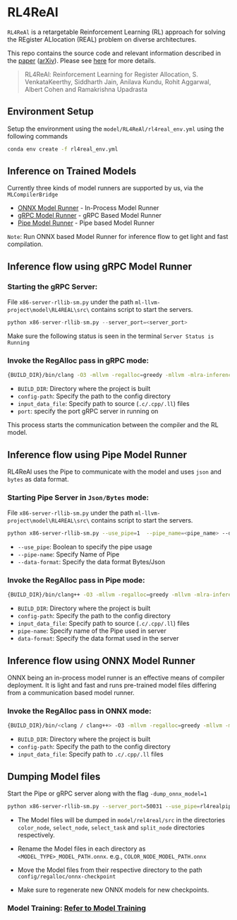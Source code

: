 # RL4ReAl

`RL4ReAl` is a retargetable Reinforcement Learning (RL) approach for solving the REgister ALlocation (REAL) problem on diverse architectures.



This repo contains the source code and relevant information described in the [paper](https://dl.acm.org/doi/abs/10.1145/3578360.3580273) ([arXiv](https://arxiv.org/abs/2204.02013)).
Please see [here](https://compilers.cse.iith.ac.in/publications/rl4real/) for more details.

> RL4ReAl: Reinforcement Learning for Register Allocation, S. VenkataKeerthy, Siddharth Jain, Anilava Kundu, Rohit Aggarwal, Albert Cohen and Ramakrishna Upadrasta

## Environment Setup


Setup the environment using the `model/RL4ReAl/rl4real_env.yml` using the following commands

```bash
conda env create -f rl4real_env.yml
```

## Inference on Trained Models

Currently three kinds of model runners are supported by us, via the `MLCompilerBridge` 
- [ONNX Model Runner](#inference-flow-using-onnx-model-runner) - In-Process Model Runner
- [gRPC Model Runner](#inference-flow-using-grpc-model-runner) - gRPC Based Model Runner
- [Pipe Model Runner](#inference-flow-using-pipe-model-runner) - Pipe based Model Runner

`Note`: Run ONNX based Model Runner for inference flow to get light and fast compilation.

## Inference flow using gRPC Model Runner
### Starting the gRPC Server:
File `x86-server-rllib-sm.py` under the path `ml-llvm-project\model\RL4REAL\src\` contains script to start the servers.

```py
python x86-server-rllib-sm.py --server_port=<server_port>
```
Make sure the following status is seen in the terminal
    ```
    Server Status is Running
    ```

### Invoke the RegAlloc pass in gRPC mode:

```bash
{BUILD_DIR}/bin/clang -O3 -mllvm -regalloc=greedy -mllvm -mlra-inference -mllvm -ml-config-path=<config path> -mllvm -mlra-server-address=0.0.0.0:<port> <input_data_file>
```
- `BUILD_DIR`: Directory where the project is built
- `config-path`: Specify the path to the config directory
- `input_data_file`: Specify path to  source (`.c/.cpp/.ll`) files
- `port`: specify the port gRPC server in running on

This process starts the  communication between the compiler and the RL model.


## Inference flow using Pipe Model Runner

RL4ReAl uses the Pipe to communicate with the model and uses `json` and `bytes` as data format.

### Starting Pipe Server in `Json/Bytes` mode:
File `x86-server-rllib-sm.py` under the path `ml-llvm-project\model\RL4REAL\src\` contains script to start the servers.

```bash
python x86-server-rllib-sm.py --use_pipe=1  --pipe_name=<pipe_name> --data_format=<bytes/json>
```
- `--use_pipe`: Boolean to specify the pipe usage
- `--pipe-name`: Specify Name of Pipe
- `--data-format`: Specify the data format Bytes/Json


### Invoke the RegAlloc pass in Pipe mode:


```bash
{BUILD_DIR}/bin/clang++ -O3 -mllvm -regalloc=greedy -mllvm -mlra-inference -mllvm -ml-config-path=<config_path> -mllvm -mlra-use-pipe  -mllvm -mlra-pipe-name=<pipe-name> -mllvm -mlra-data-format=<data-format> <input_data_file>
```
- `BUILD_DIR`: Directory where the project is built
- `config-path`: Specify the path to the config directory
- `input_data_file`: Specify path to source (`.c/.cpp/.ll`) files
-  `pipe-name`: Specify name of the Pipe used in server
- `data-format`: Specify the data format used in the server

## Inference flow using ONNX Model Runner
ONNX being an in-process model runner is an effective means of compiler deployment. It is light and fast and runs pre-trained model files differing from a communication based model runner.

### Invoke the RegAlloc pass in ONNX mode:

```bash
{BUILD_DIR}/bin/<clang / clang++> -O3 -mllvm -regalloc=greedy -mllvm -mlra-inference -mllvm -ml-config-path=<config_path>  -mllvm -rl-inference-engine <input_data_file>
```
- `BUILD_DIR`: Directory where the project is built
- `config-path`: Specify the path to the config directory
- `input_data_file`: Specify path to `.c/.cpp/.ll` files


## Dumping Model files
Start the Pipe or gRPC server along with the flag `-dump_onnx_model=1`
```bash
python x86-server-rllib-sm.py --server_port=50031 --use_pipe=rl4realpipe --data_format=json --pipe_name=default_pipe5 --dump_onnx_model=1
```
- The Model files will be dumped in `model/rel4real/src` in the directories `color_node`, `select_node`, `select_task` and `split_node` directories respectively.

- Rename the Model files in each directory as `<MODEL_TYPE>_MODEL_PATH.onnx`.  e.g., `COLOR_NODE_MODEL_PATH.onnx`
- Move the Model files from their respective directory to the path `config/regalloc/onnx-checkpoint`

- Make sure to regenerate new ONNX models for new checkpoints.


### Model Training: [Refer to Model Training](../../../../model/RL4ReAl/README.md) 
    

        


